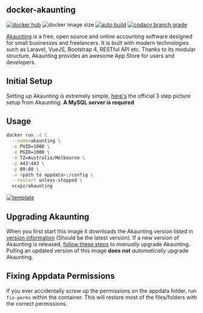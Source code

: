 ## docker-akaunting

[![docker hub](https://img.shields.io/badge/docker_hub-link-blue?style=for-the-badge&logo=docker)](https://hub.docker.com/r/vcxpz/akaunting) ![docker image size](https://img.shields.io/docker/image-size/vcxpz/akaunting?style=for-the-badge&logo=docker) [![auto build](https://img.shields.io/badge/docker_builds-automated-blue?style=for-the-badge&logo=docker?color=d1aa67)](https://github.com/hydazz/docker-akaunting/actions?query=workflow%3A"Auto+Builder+CI") [![codacy branch grade](https://img.shields.io/codacy/grade/89e8560e0dc443c2a484585876ab3a98/main?style=for-the-badge&logo=codacy)](https://app.codacy.com/gh/hydazz/docker-akaunting)

[Akaunting](https://akaunting.com/) is a free, open source and online accounting software designed for small businesses and freelancers. It is built with modern technologies such as Laravel, VueJS, Bootstrap 4, RESTful API etc. Thanks to its modular structure, Akaunting provides an awesome App Store for users and developers.

## Initial Setup

Setting up Akaunting is extremely simple, [here's](https://akaunting.com/docs/installation) the official 3 step picture setup from Akaunting. **A MySQL server is required**

## Usage

```bash
docker run -d \
  --name=akaunting \
  -e PUID=1000 \
  -e PGID=1000 \
  -e TZ=Australia/Melbourne \
  -p 443:443 \
  -p 80:80 \
  -v <path to appdata>:/config \
  --restart unless-stopped \
  vcxpz/akaunting
```

[![template](https://img.shields.io/badge/unraid_template-ff8c2f?style=for-the-badge&logo=docker?color=d1aa67)](https://github.com/hydazz/docker-templates/blob/main/hydaz/akaunting.xml)

## Upgrading Akaunting

When you first start this image it downloads the Akaunting version listed in [version information](##version-information) (Should be the latest version). If a new version of Akaunting is released, [follow these steps](https://akaunting.com/docs/update) to _manually_ upgrade Akaunting. Pulling an updated version of this image **does not** _automatically_ upgrade Akaunting.

## Fixing Appdata Permissions

If you ever accidentally screw up the permissions on the appdata folder, run `fix-perms` within the container. This will restore most of the files/folders with the correct permissions.
